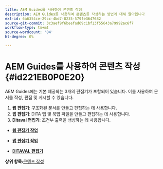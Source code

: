 ```yaml
---
title: AEM Guides를 사용하여 콘텐츠 작성
description: AEM Guides를 사용하여 콘텐츠를 작성하는 방법에 대해 알아봅니다
exl-id: 6a6354ce-29cc-4bd7-8235-579fe3647682
source-git-commit: 3c3aef9f6beefad69c1bf13f55643a79992ac6f7
workflow-type: tm+mt
source-wordcount: '84'
ht-degree: 0%

---
```


# AEM Guides를 사용하여 콘텐츠 작성 {#id221EB0P0E20}

AEM Guides에는 기본 제공되는 3개의 편집기가 포함되어 있습니다. 이를 사용하여 문서를 작성, 편집 및 게시할 수 있습니다.

1. **웹 편집기**: 구조화된 문서를 만들고 편집하는 데 사용합니다.
1. **맵 편집기**: DITA 맵 및 북맵 파일을 만들고 편집하는 데 사용합니다.
1. **Ditaval 편집기**: 조건부 출력을 생성하는 데 사용합니다.

- **[웹 편집기 작업](web-editor.md)**

- **[맵 편집기 작업](map-editor.md)**

- **[DITAVAL 편집기](ditaval-editor.md)**


**상위 항목:**[&#x200B;콘텐츠 작성](authoring-content.md)

